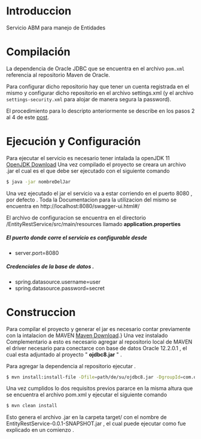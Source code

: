 # Introduccion 
Servicio ABM para manejo de Entidades

# Compilación

La dependencia de Oracle JDBC que se encuentra en el archivo `pom.xml` referencia al repositorio Maven de Oracle.

Para configurar dicho repositorio hay que tener un cuenta registrada en el mismo y configurar dicho repositorio en el archivo settings.xml (y el archivo `settings-security.xml` para alojar de manera segura la password).

El procedimiento para lo descripto anteriormente se describe en los pasos 2 al 4 de este [post](https://blogs.oracle.com/dev2dev/get-oracle-jdbc-drivers-and-ucp-from-oracle-maven-repository-without-ides#pom).

# Ejecución y Configuración
Para ejecutar el servicio es necesario tener intalada la openJDK 11 [OpenJDK Download](https://jdk.java.net/archive/)
Una vez compilado el proyecto se creara un archivo .jar el cual es el que debe ser ejecutado con el siguiente comando 
  
```sh
$ java -jar nombreDelJar
```

Una vez ejecutado el jar el servicio va a estar corriendo en el puerto 8080 , por defecto . 
Toda la Documentacion para la utilizacion del mismo se encuentra en http://localhost:8080/swagger-ui.html#/  

El archivo de configuracion se encuentra en el directorio /EntityRestService/src/main/resources llamado **application.properties**
    
##### El puerto donde corre el servicio es configurable desde 
    
   - server.port=8080

##### Credenciales de la base de datos .

   - spring.datasource.username=user
   - spring.datasource.password=secret

# Construccion
Para compilar el proyecto y generar el jar es necesario contar previamente con la intalacion de MAVEN [Maven Download](https://maven.apache.org/surefire/download.cgi#).}
Una vez instalado Complementario a esto es necesario agregar al repositorio local de MAVEN el driver necesario para conectarce con base de datos Oracle 12.2.0.1 , el cual esta adjuntado al proyecto " **ojdbc8.jar** " . 

Para agregar la dependencia al repositorio ejecutar . 

```sh
$ mvn install:install-file -Dfile=path/de/su/ojdbc8.jar -DgroupId=com.oracle -DartifactId=ojdbc8 -Dversion=12.2.0.1 -Dpackaging=jar
```

Una vez cumplidos lo dos requisitos previos pararce en la misma altura que se encuentra el archivo pom.xml y  ejecutar el siguiente comando    
 
```sh
$ mvn clean install
```

Esto genera el archivo .jar en la carpeta target/ con el nombre de EntityRestService-0.0.1-SNAPSHOT.jar
, el cual puede ejecutar como fue explicado en un comienzo . 
